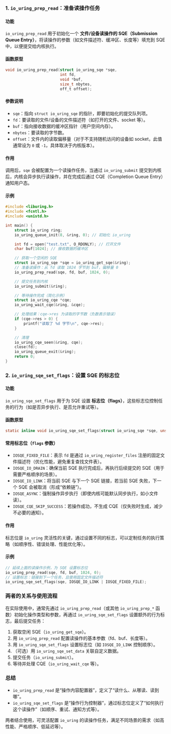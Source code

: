 ### 1. `io_uring_prep_read`：准备读操作任务
#### 功能
`io_uring_prep_read` 用于初始化一个 **文件/设备读操作的 SQE（Submission Queue Entry）**，将读操作的参数（如文件描述符、缓冲区、长度等）填充到 SQE 中，以便提交给内核执行。

#### 函数原型
```c
void io_uring_prep_read(struct io_uring_sqe *sqe,
                        int fd,
                        void *buf,
                        size_t nbytes,
                        off_t offset);
```

#### 参数说明
- `sqe`：指向 `struct io_uring_sqe` 的指针，即要初始化的提交队列项。
- `fd`：要读取的文件/设备的文件描述符（如打开的文件、socket 等）。
- `buf`：指向接收数据的缓冲区指针（用户空间内存）。
- `nbytes`：要读取的字节数。
- `offset`：文件内的读取偏移量（对于不支持随机访问的设备如 socket，此值通常设为 `0` 或 `-1`，具体取决于内核版本）。

#### 作用
调用后，`sqe` 会被配置为一个读操作任务，当通过 `io_uring_submit` 提交到内核后，内核会异步执行读操作，并在完成后通过 CQE（Completion Queue Entry）通知用户态。

#### 示例
```c
#include <liburing.h>
#include <fcntl.h>
#include <unistd.h>

int main() {
    struct io_uring ring;
    io_uring_queue_init(8, &ring, 0); // 初始化 io_uring

    int fd = open("test.txt", O_RDONLY); // 打开文件
    char buf[1024]; // 接收数据的缓冲区

    // 获取一个空闲的 SQE
    struct io_uring_sqe *sqe = io_uring_get_sqe(&ring);
    // 准备读操作：从 fd 读取 1024 字节到 buf，偏移量 0
    io_uring_prep_read(sqe, fd, buf, 1024, 0);

    // 提交任务到内核
    io_uring_submit(&ring);

    // 等待操作完成（简化示例）
    struct io_uring_cqe *cqe;
    io_uring_wait_cqe(&ring, &cqe);

    // 处理结果：cqe->res 为读取的字节数（负数表示错误）
    if (cqe->res > 0) {
        printf("读取了 %d 字节\n", cqe->res);
    }

    // 清理
    io_uring_cqe_seen(&ring, cqe);
    close(fd);
    io_uring_queue_exit(&ring);
    return 0;
}
```


### 2. `io_uring_sqe_set_flags`：设置 SQE 的标志位
#### 功能
`io_uring_sqe_set_flags` 用于为 SQE 设置 **标志位（flags）**，这些标志位控制任务的行为（如是否异步执行、是否允许重试等）。

#### 函数原型
```c
static inline void io_uring_sqe_set_flags(struct io_uring_sqe *sqe, unsigned int flags);
```

#### 常用标志位（`flags` 参数）
- `IOSQE_FIXED_FILE`：表示 `fd` 是通过 `io_uring_register_files` 注册的固定文件描述符（优化性能，避免重复查找文件表）。
- `IOSQE_IO_DRAIN`：确保当前 SQE 执行完成后，再执行后续提交的 SQE（用于需要严格顺序的场景）。
- `IOSQE_IO_LINK`：将当前 SQE 与下一个 SQE 链接，若当前 SQE 失败，下一个 SQE 会被取消（形成“依赖链”）。
- `IOSQE_ASYNC`：强制操作异步执行（即使内核可能默认同步执行，如小文件读）。
- `IOSQE_CQE_SKIP_SUCCESS`：若操作成功，不生成 CQE（仅失败时生成，减少不必要的通知）。

#### 作用
标志位是 `io_uring` 灵活性的关键，通过设置不同的标志，可以定制任务的执行策略（如顺序性、错误处理、性能优化等）。

#### 示例
```c
// 延续上面的读操作示例，为 SQE 设置标志位
io_uring_prep_read(sqe, fd, buf, 1024, 0);
// 设置标志：链接到下一个任务，且使用固定文件描述符
io_uring_sqe_set_flags(sqe, IOSQE_IO_LINK | IOSQE_FIXED_FILE);
```


### 两者的关系与使用流程
在实际使用中，通常先通过 `io_uring_prep_read`（或其他 `io_uring_prep_*` 函数）初始化操作类型和参数，再通过 `io_uring_sqe_set_flags` 设置额外的行为标志，最后提交任务：

1. 获取空闲 SQE（`io_uring_get_sqe`）。
2. 用 `io_uring_prep_read` 配置读操作的基本参数（fd、buf、长度等）。
3. 用 `io_uring_sqe_set_flags` 设置标志位（如 `IOSQE_IO_LINK` 控制顺序）。
4. （可选）用 `io_uring_sqe_set_data` 关联自定义数据。
5. 提交任务（`io_uring_submit`）。
6. 等待并处理 CQE（`io_uring_wait_cqe` 等）。


### 总结
- `io_uring_prep_read` 是“操作内容配置器”，定义了“读什么、从哪读、读到哪”。
- `io_uring_sqe_set_flags` 是“操作行为控制器”，通过标志位定义了“如何执行这个读操作”（如顺序、重试、通知方式等）。

两者结合使用，可灵活配置 `io_uring` 的读操作任务，满足不同场景的需求（如高性能、严格顺序、低延迟等）。